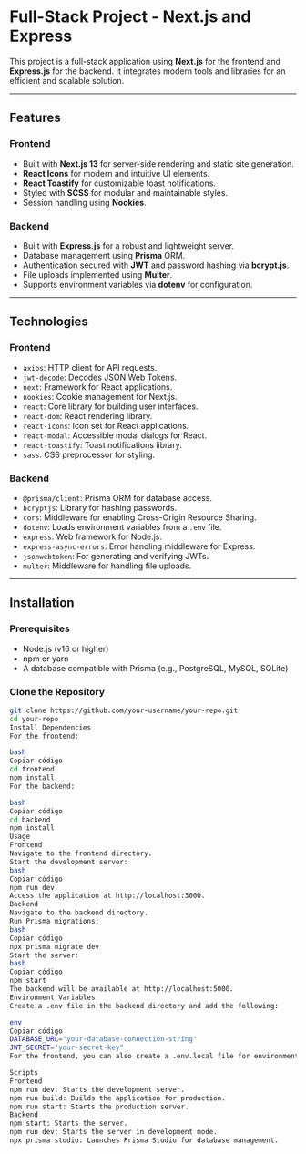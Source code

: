 # Full-Stack Project - Next.js and Express

This project is a full-stack application using **Next.js** for the frontend and **Express.js** for the backend. It integrates modern tools and libraries for an efficient and scalable solution.

---

## Features

### Frontend
- Built with **Next.js 13** for server-side rendering and static site generation.
- **React Icons** for modern and intuitive UI elements.
- **React Toastify** for customizable toast notifications.
- Styled with **SCSS** for modular and maintainable styles.
- Session handling using **Nookies**.

### Backend
- Built with **Express.js** for a robust and lightweight server.
- Database management using **Prisma** ORM.
- Authentication secured with **JWT** and password hashing via **bcrypt.js**.
- File uploads implemented using **Multer**.
- Supports environment variables via **dotenv** for configuration.

---

## Technologies

### Frontend
- `axios`: HTTP client for API requests.
- `jwt-decode`: Decodes JSON Web Tokens.
- `next`: Framework for React applications.
- `nookies`: Cookie management for Next.js.
- `react`: Core library for building user interfaces.
- `react-dom`: React rendering library.
- `react-icons`: Icon set for React applications.
- `react-modal`: Accessible modal dialogs for React.
- `react-toastify`: Toast notifications library.
- `sass`: CSS preprocessor for styling.

### Backend
- `@prisma/client`: Prisma ORM for database access.
- `bcryptjs`: Library for hashing passwords.
- `cors`: Middleware for enabling Cross-Origin Resource Sharing.
- `dotenv`: Loads environment variables from a `.env` file.
- `express`: Web framework for Node.js.
- `express-async-errors`: Error handling middleware for Express.
- `jsonwebtoken`: For generating and verifying JWTs.
- `multer`: Middleware for handling file uploads.

---

## Installation

### Prerequisites
- Node.js (v16 or higher)
- npm or yarn
- A database compatible with Prisma (e.g., PostgreSQL, MySQL, SQLite)

### Clone the Repository
```bash
git clone https://github.com/your-username/your-repo.git
cd your-repo
Install Dependencies
For the frontend:

bash
Copiar código
cd frontend
npm install
For the backend:

bash
Copiar código
cd backend
npm install
Usage
Frontend
Navigate to the frontend directory.
Start the development server:
bash
Copiar código
npm run dev
Access the application at http://localhost:3000.
Backend
Navigate to the backend directory.
Run Prisma migrations:
bash
Copiar código
npx prisma migrate dev
Start the server:
bash
Copiar código
npm start
The backend will be available at http://localhost:5000.
Environment Variables
Create a .env file in the backend directory and add the following:

env
Copiar código
DATABASE_URL="your-database-connection-string"
JWT_SECRET="your-secret-key"
For the frontend, you can also create a .env.local file for environment-specific variables.

Scripts
Frontend
npm run dev: Starts the development server.
npm run build: Builds the application for production.
npm run start: Starts the production server.
Backend
npm start: Starts the server.
npm run dev: Starts the server in development mode.
npx prisma studio: Launches Prisma Studio for database management.

